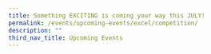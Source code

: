 ```yaml
---
title: Something EXCITING is coming your way this JULY!
permalink: /events/upcoming-events/excel/competition/
description: ""
third_nav_title: Upcoming Events
---
```

